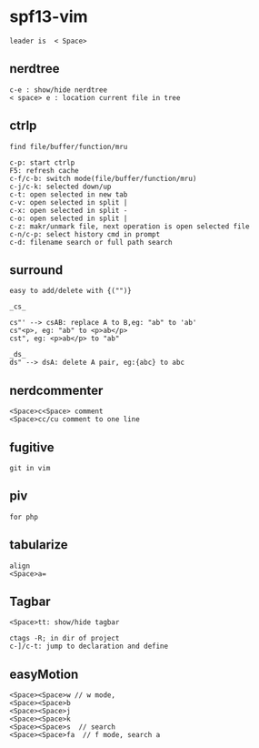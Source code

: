 # spf13-vim

    leader is  < Space>

## nerdtree

    c-e : show/hide nerdtree
    < space> e : location current file in tree

## ctrlp

    find file/buffer/function/mru

    c-p: start ctrlp
    F5: refresh cache
    c-f/c-b: switch mode(file/buffer/function/mru)
    c-j/c-k: selected down/up
    c-t: open selected in new tab
    c-v: open selected in split |
    c-x: open selected in split -
    c-o: open selected in split |
    c-z: makr/unmark file, next operation is open selected file
    c-n/c-p: select history cmd in prompt
    c-d: filename search or full path search

## surround

    easy to add/delete with {("")}

    _cs_

    cs"' --> csAB: replace A to B,eg: "ab" to 'ab'
    cs"<p>, eg: "ab" to <p>ab</p>
    cst", eg: <p>ab</p> to "ab"

    _ds_
    ds" --> dsA: delete A pair, eg:{abc} to abc

## nerdcommenter

    <Space>c<Space> comment
    <Space>cc/cu comment to one line

## fugitive

    git in vim

## piv

    for php

## tabularize

    align
    <Space>a=

## Tagbar

    <Space>tt: show/hide tagbar

    ctags -R; in dir of project
    c-]/c-t: jump to declaration and define

## easyMotion

    <Space><Space>w // w mode,
    <Space><Space>b
    <Space><Space>j
    <Space><Space>k
    <Space><Space>s  // search
    <Space><Space>fa  // f mode, search a
